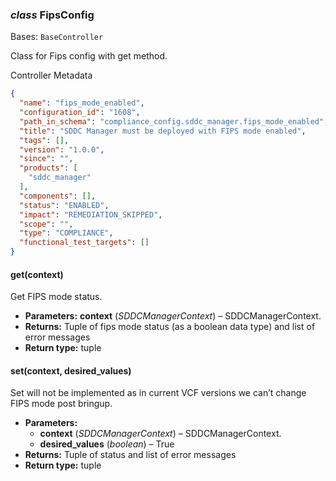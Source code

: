 ### *class* FipsConfig

Bases: `BaseController`

Class for Fips config with get method.

Controller Metadata
```json
{
  "name": "fips_mode_enabled",
  "configuration_id": "1608",
  "path_in_schema": "compliance_config.sddc_manager.fips_mode_enabled",
  "title": "SDDC Manager must be deployed with FIPS mode enabled",
  "tags": [],
  "version": "1.0.0",
  "since": "",
  "products": [
    "sddc_manager"
  ],
  "components": [],
  "status": "ENABLED",
  "impact": "REMEDIATION_SKIPPED",
  "scope": "",
  "type": "COMPLIANCE",
  "functional_test_targets": []
}
```

#### get(context)

Get FIPS mode status.

* **Parameters:**
  **context** (*SDDCManagerContext*) – SDDCManagerContext.
* **Returns:**
  Tuple of fips mode status (as a boolean data type) and list of error messages
* **Return type:**
  tuple

#### set(context, desired_values)

Set will not be implemented as in current VCF versions we can’t change FIPS mode post bringup.

* **Parameters:**
  * **context** (*SDDCManagerContext*) – SDDCManagerContext.
  * **desired_values** (*boolean*) – True
* **Returns:**
  Tuple of status and list of error messages
* **Return type:**
  tuple
